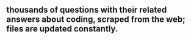## thousands of questions with their related answers about coding, scraped from the web; files are updated constantly.

